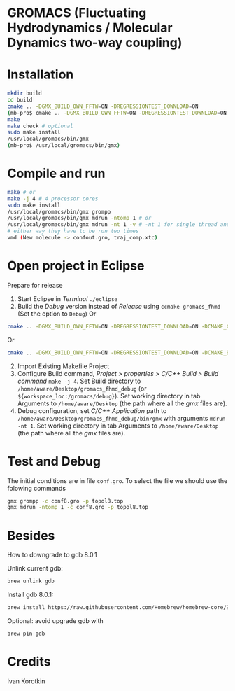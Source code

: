 # GROMACS (Fluctuating Hydrodynamics / Molecular Dynamics two-way coupling)

# Installation
```bash
mkdir build
cd build
cmake .. -DGMX_BUILD_OWN_FFTW=ON -DREGRESSIONTEST_DOWNLOAD=ON
(mb-pro$ cmake .. -DGMX_BUILD_OWN_FFTW=ON -DREGRESSIONTEST_DOWNLOAD=ON -DCMAKE_C_COMPILER=gcc -DCMAKE_CXX_COMPILER=g++)
make
make check # optional
sudo make install
/usr/local/gromacs/bin/gmx
(mb-pro$ /usr/local/gromacs/bin/gmx)
```

# Compile and run

```bash
make # or
make -j 4 # 4 processor cores
sudo make install
/usr/local/gromacs/bin/gmx grompp
/usr/local/gromacs/bin/gmx mdrun -ntomp 1 # or
/usr/local/gromacs/bin/gmx mdrun -nt 1 -v # -nt 1 for single thread and -v for outputing steps
# either way they have to be run two times
vmd (New molecule -> confout.gro, traj_comp.xtc)
```
# Open project in Eclipse

Prepare for release




1. Start Eclipse in _Terminal_ ```./eclipse```
1. Build the _Debug_ version instead of _Release_ using ```ccmake gromacs_fhmd``` (Set the option to ```Debug```)
Or
```bash
cmake .. -DGMX_BUILD_OWN_FFTW=ON -DREGRESSIONTEST_DOWNLOAD=ON -DCMAKE_C_COMPILER=gcc -DCMAKE_CXX_COMPILER=g++ -DCMAKE_BUILD_TYPE=Debug
```
Or
```bash
cmake .. -DGMX_BUILD_OWN_FFTW=ON -DREGRESSIONTEST_DOWNLOAD=ON -DCMAKE_BUILD_TYPE=Debug
```

2. Import Existing Makefile Project
3. Configure Build command, _Project > properties > C/C++ Build > Build command_ ```make -j 4```. Set Build directory to ```/home/aware/Desktop/gromacs_fhmd_debug``` (or `${workspace_loc:/gromacs/debug}`). Set working directory in tab Arguments to  ```/home/aware/Desktop``` (the path where all the *gmx* files are).
4. Debug configuration, set _C/C++ Application_ path to ```/home/aware/Desktop/gromacs_fhmd_debug/bin/gmx``` with arguments ```mdrun -nt 1```. Set working directory in tab Arguments to  ```/home/aware/Desktop``` (the path where all the *gmx* files are).

# Test and Debug

The initial conditions are in file `conf.gro`. To select the file we should use the folowing commands

```bash
gmx grompp -c conf8.gro -p topol8.top
gmx mdrun -ntomp 1 -c conf8.gro -p topol8.top
```

# Besides

How to downgrade to gdb 8.0.1

Unlink current gdb:
```bash
brew unlink gdb
```

Install gdb 8.0.1:
```bash
brew install https://raw.githubusercontent.com/Homebrew/homebrew-core/9ec9fb27a33698fc7636afce5c1c16787e9ce3f3/Formula/gdb.rb
```
Optional: avoid upgrade gdb with
```bash
brew pin gdb
```

# Credits
Ivan Korotkin
